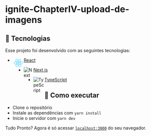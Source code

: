 # ignite-ChapterIV-upload-de-imagens

## 🚀 Tecnologias

Esse projeto foi desenvolvido com as seguintes tecnologias:
- [React](https://reactjs.org) <img align='left' alt='React' width='35px' src="https://raw.githubusercontent.com/github/explore/80688e429a7d4ef2fca1e82350fe8e3517d3494d/topics/react/react.png"/>

- [Next.js](https://nextjs.org/) <img align='left' alt='Next' width='31px' src="https://assets.vercel.com/image/upload/v1607554385/repositories/next-js/next-logo.png"/>

- [TypeScript](https://www.typescriptlang.org/) <img align='left' alt='TypeScript' width='35px' src="https://img.icons8.com/color/48/000000/typescript.png"/>

## 🔗 Como executar

- Clone o repositório
- Instale as dependências com `yarn install`
- Inicie o servidor com `yarn dev`

Tudo Pronto? Agora é só acessar [`localhost:3000`](http://localhost:3000) do seu navegador.
